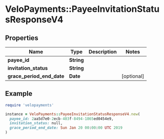 # VeloPayments::PayeeInvitationStatusResponseV4

## Properties

| Name | Type | Description | Notes |
| ---- | ---- | ----------- | ----- |
| **payee_id** | **String** |  |  |
| **invitation_status** | **String** |  |  |
| **grace_period_end_date** | **Date** |  | [optional] |

## Example

```ruby
require 'velopayments'

instance = VeloPayments::PayeeInvitationStatusResponseV4.new(
  payee_id: 2aa5d7e0-2ecb-403f-8494-1865ed0454e9,
  invitation_status: null,
  grace_period_end_date: Sun Jan 20 00:00:00 UTC 2019
)
```

